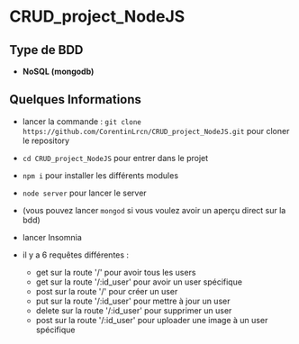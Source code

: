 # CRUD_project_NodeJS

## Type de BDD

* **NoSQL (mongodb)**

## Quelques Informations

* lancer la commande : ``git clone https://github.com/CorentinLrcn/CRUD_project_NodeJS.git`` pour cloner le repository

* ``cd CRUD_project_NodeJS`` pour entrer dans le projet

* ``npm i`` pour installer les différents modules

* ``node server`` pour lancer le server

* (vous pouvez lancer ``mongod`` si vous voulez avoir un aperçu direct sur la bdd)

* lancer Insomnia

* il y a 6 requêtes différentes :
    * get sur la route '/' pour avoir tous les users
    * get sur la route '/:id_user' pour avoir un user spécifique
    * post sur la route '/' pour créer un user
    * put sur la route '/:id_user' pour mettre à jour un user
    * delete sur la route '/:id_user' pour supprimer un user
    * post sur la route '/:id_user' pour uploader une image à un user spécifique